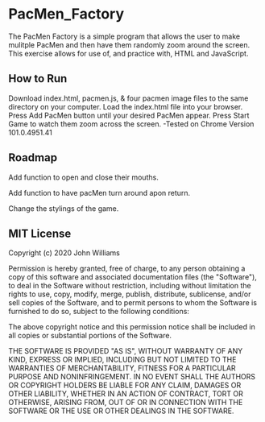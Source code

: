# PacMen_Factory
The PacMen Factory is a simple program that allows the user to make mulitple PacMen and then have them randomly zoom around the screen. This exercise allows for use of, and practice with, HTML and JavaScript.

## How to Run

Download index.html, pacmen.js, & four pacmen image files to the same directory on your computer. Load the index.html file into your browser.
Press Add PacMen button until your desired PacMen appear. Press Start Game to watch them zoom across the screen.
-Tested on Chrome Version 101.0.4951.41

## Roadmap

Add function to open and close their mouths.

Add function to have pacMen turn around apon return.

Change the stylings of the game.

## MIT License

Copyright (c) 2020 John Williams

Permission is hereby granted, free of charge, to any person obtaining a copy
of this software and associated documentation files (the "Software"), to deal
in the Software without restriction, including without limitation the rights
to use, copy, modify, merge, publish, distribute, sublicense, and/or sell
copies of the Software, and to permit persons to whom the Software is
furnished to do so, subject to the following conditions:

The above copyright notice and this permission notice shall be included in all
copies or substantial portions of the Software.

THE SOFTWARE IS PROVIDED "AS IS", WITHOUT WARRANTY OF ANY KIND, EXPRESS OR
IMPLIED, INCLUDING BUT NOT LIMITED TO THE WARRANTIES OF MERCHANTABILITY,
FITNESS FOR A PARTICULAR PURPOSE AND NONINFRINGEMENT. IN NO EVENT SHALL THE
AUTHORS OR COPYRIGHT HOLDERS BE LIABLE FOR ANY CLAIM, DAMAGES OR OTHER
LIABILITY, WHETHER IN AN ACTION OF CONTRACT, TORT OR OTHERWISE, ARISING FROM,
OUT OF OR IN CONNECTION WITH THE SOFTWARE OR THE USE OR OTHER DEALINGS IN THE
SOFTWARE.
